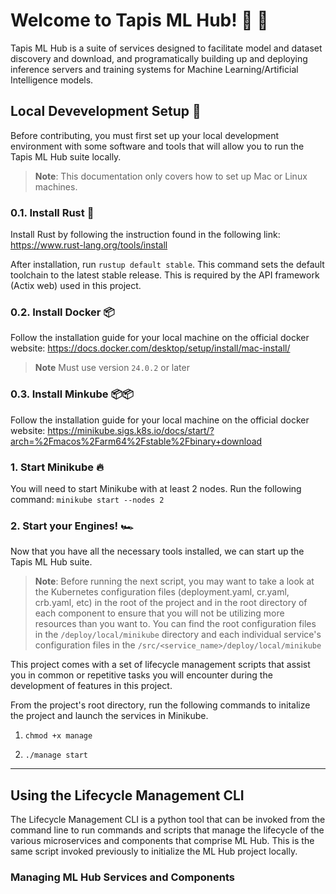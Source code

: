 # Welcome to Tapis ML Hub! 🤠 🐂

Tapis ML Hub is a suite of services designed to facilitate model and dataset discovery and download, and programatically building up and deploying inference servers and training systems for Machine Learning/Artificial Intelligence models.

## Local Devevelopment Setup 🚧

Before contributing, you must first set up your local development environment with some software and tools that will allow you to run the Tapis ML Hub suite locally.
> **Note**: This documentation only covers how to set up Mac or Linux machines.

### 0.1. Install Rust 🦀

Install Rust by following the instruction found in the following link: https://www.rust-lang.org/tools/install 

After installation, run `rustup default stable`. This command sets the default toolchain to the latest stable release. This is required by the API framework (Actix web) used in this project.

### 0.2. Install Docker 📦

Follow the installation guide for your local machine on the official docker website: 
https://docs.docker.com/desktop/setup/install/mac-install/

> **Note** Must use version `24.0.2` or later

### 0.3. Install Minkube 📦📦

Follow the installation guide for your local machine on the official docker website:
https://minikube.sigs.k8s.io/docs/start/?arch=%2Fmacos%2Farm64%2Fstable%2Fbinary+download

### 1. Start Minikube 🔥

You will need to start Minikube with at least 2 nodes. Run the following command:
`minikube start --nodes 2`

### 2. Start your Engines! 🏎️

Now that you have all the necessary tools installed, we can start up the Tapis ML Hub suite. 

> **Note**: Before running the next script, you may want to take a look at the Kubernetes configuration files (deployment.yaml, cr.yaml, crb.yaml, etc) in the root of the project and in the root directory of each component to ensure that you will not be utilizing more resources than you want to. You can find the root configuration files in the `/deploy/local/minikube` directory and each individual service's configuration files in the `/src/<service_name>/deploy/local/minikube`

This project comes with a set of lifecycle management scripts that assist you in common or repetitive tasks you will encounter during the development of features in this project.

From the project's root directory, run the following commands to initalize the project and launch the services in Minikube.

1. `chmod +x manage`

2. `./manage start`

---

## Using the Lifecycle Management CLI

The Lifecycle Management CLI is a python tool that can be invoked from the command line to run commands and scripts that manage the lifecycle of the various microservices and components that comprise ML Hub. This is the same script invoked previously to initialize the ML Hub project locally.

### Managing ML Hub Services and Components